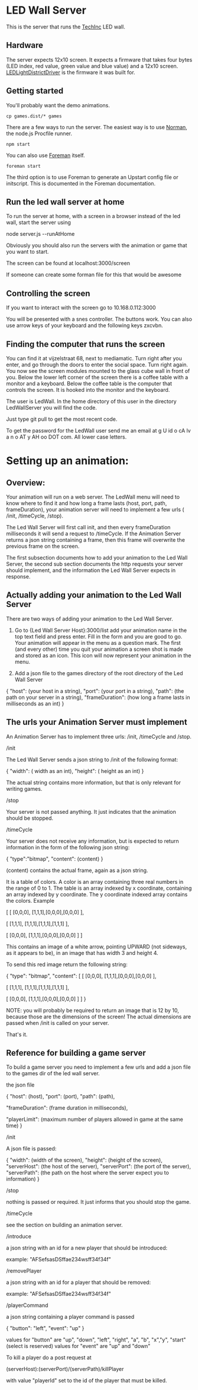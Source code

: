 LED Wall Server
===
This is the server that runs the [TechInc][] LED wall.

Hardware
---
The server expects 12x10 screen.
It expects a firmware that takes four bytes (LED index, red value, green value and blue value) and a 12x10 screen.
[LEDLightDistrictDriver][] is the firmware it was built for.

Getting started
---
You'll probably want the demo animations.

    cp games.dist/* games 

There are a few ways to run the server. The easiest way is to use [Norman][], the node.js Procfile runner.

    npm start

You can also use [Foreman][] itself.

    foreman start

The third option is to use Foreman to generate an Upstart config file or initscript. This is documented in the Foreman documentation.

[TechInc]: http://techinc.nl/
[Norman]: http://github.com/josh/norman
[Foreman]: http://ddollar.github.com/foreman/
[LEDLightDistrictDriver]: http://github.com/guidocalvano/LEDLightDistrictDriver

Run the led wall server at home
---

To run the server at home, with a screen in a browser instead of the led wall, start the server using 

node server.js --runAtHome

Obviously you should also run the servers with the animation or game that you want to start.

The screen can be found at localhost:3000/screen

If someone can create some forman file for this that would be awesome

Controlling the screen
---

If you want to interact with the screen go to 10.168.0.112:3000

You will be presented with a snes controller. The buttons work. You can also use arrow keys of your keyboard and the following keys zxcvbn.

Finding the computer that runs the screen
---

You can find it at vijzelstraat 68, next to mediamatic. Turn right after you enter, and go through the doors to enter the social space.
Turn right again. You now see the screen modules mounted to the glass cube wall in front of you. Below the lower left corner of the screen there is a coffee table with a monitor and a keyboard. 
Below the coffee table is  the computer that controls the screen. It is hooked into the monitor and the keyboard.

The user is LedWall. In the home directory of this user in the directory LedWallServer you will find the code. 

Just type git pull to get the most recent code.

To get the password for the LedWall user send me an email at g U id o cA lv a n o AT y AH oo DOT com. All lower case letters.







Setting up an animation:
===
Overview:
---
Your animation will run on a web server. The LedWall menu will need to know where to find it and how long a frame lasts (host, port, path, frameDuration), your animation server will need to implement a few urls ( /init, /timeCycle, /stop).

The Led Wall Server will first call init, and then every frameDuration milliseconds it will send a request to /timeCycle. If the Animation Server returns a json string containing a frame, then this frame will overwrite the previous frame on the screen.

The first subsection documents how to add your animation to the Led Wall Server, the second sub section documents the http requests your server should implement, and the information the Led Wall Server expects in response.


Actually adding your animation to the Led Wall Server
---

There are two ways of adding your animation to the Led Wall Server.

1. Go to {Led Wall Server Host}:3000/list add your animation name in the top text field and press enter. Fill in the form and you are good to go. Your animation will appear in the menu as a question mark. The first (and every other) time you quit your animation a screen shot is made and stored as an icon. This icon will now represent your animation in the menu.

2. Add a json file to the games directory of the root directory of the Led Wall Server

{ "host": (your host in a string), "port": (your port in a string), "path": (the path on your server in a string), "frameDuration": (how long a frame lasts in milliseconds as an int) }



The urls your Animation Server must implement
---

An Animation Server has to implement three urls: /init, /timeCycle and /stop.

/init

The Led Wall Server sends a json string to /init of the following format:

{ "width": ( width as an int), "height": ( height as an int) } 

The actual string contains more information, but that is only relevant for writing games.

/stop

Your server is not passed anything. It just indicates that the animation should be stopped.

/timeCycle

Your server does not receive any information, but is expected to return information in the form of the following json string:

{ "type":"bitmap", "content": (content) }

(content) contains the actual frame, again as a json string.

It is a table of colors. A color is an array containing three real numbers in the range of 0 to 1. The table is an array indexed by x coordinate, containing an array indexed by y coordinate. The y coordinate indexed array contains the colors. Example

[ [ [0,0,0], [1,1,1],[0,0,0],[0,0,0] ],

  [ [1,1,1], [1,1,1],[1,1,1],[1,1,1] ],
  
  [ [0,0,0], [1,1,1],[0,0,0],[0,0,0] ] ]

This contains an image of a white arrow, pointing UPWARD (not sideways, as it appears to be), in an image that has width 3 and height 4. 

To send this red image return the following string:

{ "type": "bitmap",
  "content":
[ [ [0,0,0], [1,1,1],[0,0,0],[0,0,0] ],

  [ [1,1,1], [1,1,1],[1,1,1],[1,1,1] ],
  
  [ [0,0,0], [1,1,1],[0,0,0],[0,0,0] ] ] }

NOTE: you will probably be required to return an image that is 12 by 10, because those are the dimensions of the screen! The actual dimensions are passed when /init is called on your server.

That's it.


Reference for building a game server
---
To build a game server you need to implement a few urls and add a json file to the games dir of the led wall server.

the json file

{
"host": (host),
"port": (port),
"path": (path),

"frameDuration": (frame duration in milliseconds),

"playerLimit": (maximum number of players allowed in game at the same time)
}



/init 

A json file is passed:

{ 
"width":  (width of the screen),
"height": (height of the screen),
"serverHost": (the host of the server),
"serverPort": (the port of the server),
"serverPath": (the path on the host where the server expect you to information)
}

/stop

nothing is passed or required. It just informs that you should stop the game.

/timeCycle

see the section on building an animation server.


/introduce

a json string with an id for a new player that should be introduced:

example: "AFSefsasDSffae234wsff34f34f"

/removePlayer

a json string with an id for a  player that should be removed:

example: "AFSefsasDSffae234wsff34f34f"


/playerCommand

a json string containing a player command is passed

{ "button": "left",
  "event": "up" }
  
  values for "button" are "up", "down", "left", "right", "a", "b", "x","y", "start" (select is reserved)
  values for "event" are "up" and "down"
  
  
 To kill a player do a post request at 
 
 (serverHost):(serverPort)/(serverPath)/killPlayer

with value "playerId" set to the id of the player that must be killed.








